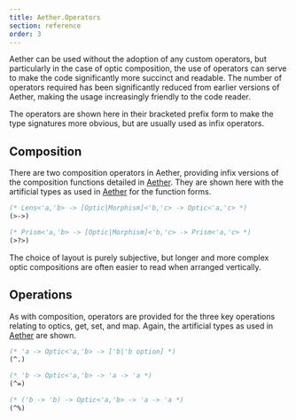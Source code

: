 ```yaml
---
title: Aether.Operators
section: reference
order: 3
---
```


Aether can be used without the adoption of any custom operators, but particularly in the case of optic composition, the use of operators can serve to make the code significantly more succinct and readable. The number of operators required has been significantly reduced from earlier versions of Aether, making the usage increasingly friendly to the code reader.

The operators are shown here in their bracketed prefix form to make the type signatures more obvious, but are usually used as infix operators.

## Composition

There are two composition operators in Aether, providing infix versions of the composition functions detailed in [Aether][aether]. They are shown here with the artificial types as used in [Aether][aether] for the function forms.

```ocaml
(* Lens<'a,'b> -> [Optic|Morphism]<'b,'c> -> Optic<'a,'c> *)
(>->)

(* Prism<'a,'b> -> [Optic|Morphism]<'b,'c> -> Prism<'a,'c> *)
(>?>)
```

The choice of layout is purely subjective, but longer and more complex optic compositions are often easier to read when arranged vertically.

## Operations

As with composition, operators are provided for the three key operations relating to optics, get, set, and map. Again, the artificial types as used in [Aether][aether] are shown.

```ocaml
(* 'a -> Optic<'a,'b> -> ['b|'b option] *)
(^.)

(* 'b -> Optic<'a,'b> -> 'a -> 'a *)
(^=)

(* ('b -> 'b) -> Optic<'a,'b> -> 'a -> 'a *)
(^%)
```

<!-- Local -->

[aether]: /aether/reference/aether.html

